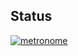 ## Status

[![metronome](https://catalog.flipperzero.one/application/metronome/widget)](https://catalog.flipperzero.one/application/metronome/page)